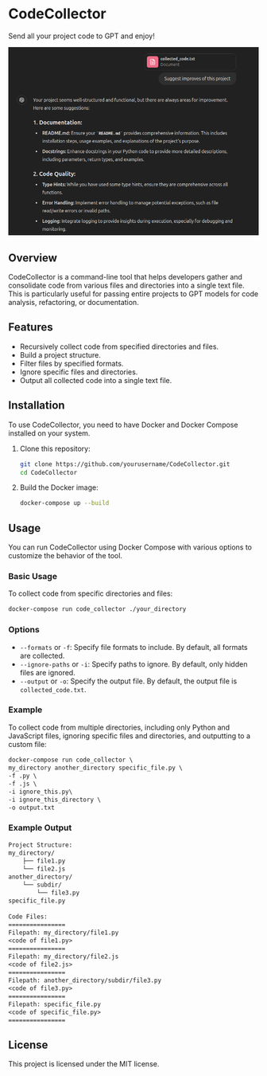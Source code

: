 # CodeCollector

Send all your project code to GPT and enjoy!

![image](.images/img.png)

## Overview

CodeCollector is a command-line tool that helps developers gather and consolidate code from various files and
directories into a single text file. This is particularly useful for passing entire projects to GPT models for code
analysis, refactoring, or documentation.

## Features

- Recursively collect code from specified directories and files.
- Build a project structure.
- Filter files by specified formats.
- Ignore specific files and directories.
- Output all collected code into a single text file.

## Installation

To use CodeCollector, you need to have Docker and Docker Compose installed on your system.

1. Clone this repository:

    ```sh
    git clone https://github.com/yourusername/CodeCollector.git
    cd CodeCollector
    ```

2. Build the Docker image:

    ```sh
    docker-compose up --build
    ```

## Usage

You can run CodeCollector using Docker Compose with various options to customize the behavior of the tool.

### Basic Usage

To collect code from specific directories and files:

```sh
docker-compose run code_collector ./your_directory
```

### Options

* `--formats` or `-f`: Specify file formats to include. By default, all formats are collected.
* `--ignore-paths` or `-i`: Specify paths to ignore. By default, only hidden files
  are ignored.
* `--output` or `-o`: Specify the output file. By default, the output file is `collected_code.txt`.

### Example

To collect code from multiple directories, including only Python and JavaScript files, ignoring specific files and
directories, and outputting to a custom file:

```shell
docker-compose run code_collector \
my_directory another_directory specific_file.py \
-f .py \
-f .js \
-i ignore_this.py\
-i ignore_this_directory \
-o output.txt
```

### Example Output

```
Project Structure:
my_directory/
    ├── file1.py
    └── file2.js
another_directory/
    └── subdir/
        └── file3.py
specific_file.py

Code Files:
================
Filepath: my_directory/file1.py
<code of file1.py>
================
Filepath: my_directory/file2.js
<code of file2.js>
================
Filepath: another_directory/subdir/file3.py
<code of file3.py>
================
Filepath: specific_file.py
<code of specific_file.py>
================
```

## License

This project is licensed under the MIT license.
